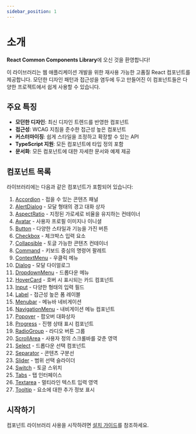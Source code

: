 ```yaml
---
sidebar_position: 1
---
```


# 소개

**React Common Components Library**에 오신 것을 환영합니다!

이 라이브러리는 웹 애플리케이션 개발을 위한 재사용 가능한 고품질 React 컴포넌트를 제공합니다. 모던한 디자인 패턴과 접근성을 염두에 두고 만들어진 이 컴포넌트들은 다양한 프로젝트에서 쉽게 사용할 수 있습니다.

## 주요 특징

- **모던한 디자인**: 최신 디자인 트렌드를 반영한 컴포넌트
- **접근성**: WCAG 지침을 준수한 접근성 높은 컴포넌트
- **커스터마이징**: 쉽게 스타일을 조정하고 확장할 수 있는 API
- **TypeScript 지원**: 모든 컴포넌트에 타입 정의 포함
- **문서화**: 모든 컴포넌트에 대한 자세한 문서와 예제 제공

## 컴포넌트 목록

라이브러리에는 다음과 같은 컴포넌트가 포함되어 있습니다:

1. [Accordion](/docs/components/accordion) - 접을 수 있는 콘텐츠 패널
2. [AlertDialog](/docs/components/alert-dialog) - 모달 형태의 경고 대화 상자
3. [AspectRatio](/docs/components/aspect-ratio) - 지정된 가로세로 비율을 유지하는 컨테이너
4. [Avatar](/docs/components/avatar) - 사용자 프로필 이미지나 이니셜
5. [Button](/docs/components/button) - 다양한 스타일과 기능을 가진 버튼
6. [Checkbox](/docs/components/checkbox) - 체크박스 입력 요소
7. [Collapsible](/docs/components/collapsible) - 토글 가능한 콘텐츠 컨테이너
8. [Command](/docs/components/command) - 키보드 중심의 명령어 팔레트
9. [ContextMenu](/docs/components/context-menu) - 우클릭 메뉴
10. [Dialog](/docs/components/dialog) - 모달 다이얼로그
11. [DropdownMenu](/docs/components/dropdown-menu) - 드롭다운 메뉴
12. [HoverCard](/docs/components/hovercard) - 호버 시 표시되는 카드 컴포넌트
13. [Input](/docs/components/input) - 다양한 형태의 입력 필드
14. [Label](/docs/components/label) - 접근성 높은 폼 레이블
15. [Menubar](/docs/components/menubar) - 메뉴바 네비게이션
16. [NavigationMenu](/docs/components/navigation-menu) - 내비게이션 메뉴 컴포넌트
17. [Popover](/docs/components/popover) - 팝오버 대화상자
18. [Progress](/docs/components/progress) - 진행 상태 표시 컴포넌트
19. [RadioGroup](/docs/components/radio-group) - 라디오 버튼 그룹
20. [ScrollArea](/docs/components/scroll-area) - 사용자 정의 스크롤바를 갖춘 영역
21. [Select](/docs/components/select) - 드롭다운 선택 컴포넌트
22. [Separator](/docs/components/separator) - 콘텐츠 구분선
23. [Slider](/docs/components/slider) - 범위 선택 슬라이더
24. [Switch](/docs/components/switch) - 토글 스위치
25. [Tabs](/docs/components/tabs) - 탭 인터페이스
26. [Textarea](/docs/components/textarea) - 멀티라인 텍스트 입력 영역
27. [Tooltip](/docs/components/tooltip) - 요소에 대한 추가 정보 표시

## 시작하기

컴포넌트 라이브러리 사용을 시작하려면 [설치 가이드](/docs/installation)를 참조하세요. 